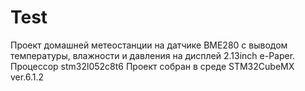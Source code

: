 # Test
Проект домашней метеостанции на датчике BME280 с выводом температуры, влажности и давления на дисплей 2.13inch e-Paper.
Процессор stm32l052c8t6 
Проект собран в среде STM32CubeMX ver.6.1.2
